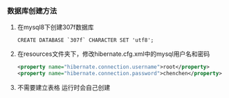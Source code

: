 ### 数据库创建方法
1. 在mysql8下创建307f数据库
    ```mysql
    CREATE DATABASE `307f` CHARACTER SET 'utf8';
    ```
2. 在resources文件夹下，修改hibernate.cfg.xml中的mysql用户名和密码
    ```xml
    <property name="hibernate.connection.username">root</property>
    <property name="hibernate.connection.password">chenchen</property>
    ```

3. 不需要建立表格 运行时会自己创建